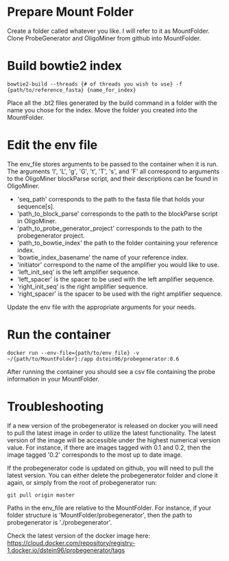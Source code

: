 # Prepare Mount Folder
Create a folder called whatever you like. I will refer to it as MountFolder. Clone ProbeGenerator and OligoMiner from github into MountFolder.

# Build bowtie2 index
```
bowtie2-build --threads {# of threads you wish to use} -f {path/to/reference_fasta} {name_for_index}
```
Place all the .bt2 files generated by the build command in a folder with the name you chose for the index.
Move the folder you created into the MountFolder.

# Edit the env file
The env_file stores arguments to be passed to the container when it is run.
The arguments 'l', 'L', 'g', 'G', 't', 'T', 's', and 'F' all correspond to arguments to the OligoMiner blockParse script, and their descriptions can be found in OligoMiner.
- 'seq_path' corresponds to the path to the fasta file that holds your sequence[s].
- 'path_to_block_parse' corresponds to the path to the blockParse script in OligoMiner.
- 'path_to_probe_generator_project' corresponds to the path to the probegenerator project.
- 'path_to_bowtie_index' the path to the folder containing your reference index.
- 'bowtie_index_basename' the name of your reference index.
- 'initiator' correspond to the name of the amplifier you would like to use.
- 'left_init_seq' is the left amplifier sequence.
- 'left_spacer' is the spacer to be used with the left amplifier sequence.
- 'right_init_seq' is the right amplifier sequence.
- 'right_spacer' is the spacer to be used with the right amplifier sequence.  
  
Update the env file with the appropriate arguments for your needs. 

# Run the container
```
docker run --env-file={path/to/env_file} -v ~/{path/to/MountFolder}:/app dstein96/probegenerator:0.6
```
After running the container you should see a csv file containing the probe information in your MountFolder.

# Troubleshooting
If a new version of the probegenerator is released on docker you will need to pull the latest image in order to utilize the latest functionality. The latest version of the image will be accessible under the highest numerical version value. For instance, if there are images tagged with 0.1 and 0.2, then the image tagged '0.2' corresponds to the most up to date image. 

If the probegenerator code is updated on github, you will need to pull the latest version. You can either delete the probegenerator 
folder and clone it again, or simply from the root of probegenerator run:
```
git pull origin master
```

Paths in the env_file are relative to the MountFolder. For instance, if your folder structure is 'MountFolder/probegenerator', then the path to probegenerator is './probegenerator'.

Check the latest version of the docker image here: https://cloud.docker.com/repository/registry-1.docker.io/dstein96/probegenerator/tags
